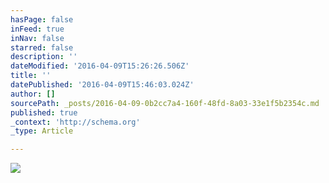 ```yaml
---
hasPage: false
inFeed: true
inNav: false
starred: false
description: ''
dateModified: '2016-04-09T15:26:26.506Z'
title: ''
datePublished: '2016-04-09T15:46:03.024Z'
author: []
sourcePath: _posts/2016-04-09-0b2cc7a4-160f-48fd-8a03-33e1f5b2354c.md
published: true
_context: 'http://schema.org'
_type: Article

---
```

![](https://the-grid-user-content.s3-us-west-2.amazonaws.com/e186eb9c-032b-4bff-aedd-86c5932b5208.jpg)
